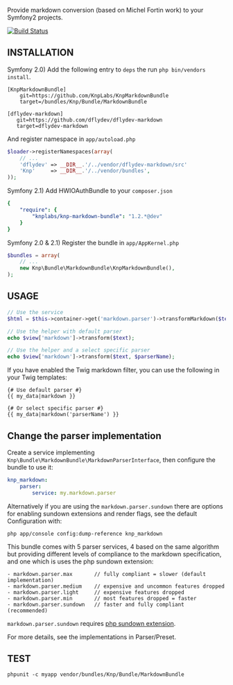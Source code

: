 Provide markdown conversion (based on Michel Fortin work) to your Symfony2 projects.

[![Build Status](https://secure.travis-ci.org/KnpLabs/KnpMarkdownBundle.png)](http://travis-ci.org/KnpLabs/KnpMarkdownBundle)

## INSTALLATION

Symfony 2.0) Add the following entry to ``deps`` the run ``php bin/vendors install``.

```
[KnpMarkdownBundle]
    git=https://github.com/KnpLabs/KnpMarkdownBundle
    target=/bundles/Knp/Bundle/MarkdownBundle

[dflydev-markdown]
   git=https://github.com/dflydev/dflydev-markdown
   target=dflydev-markdown
```

And register namespace in ``app/autoload.php``

```php
$loader->registerNamespaces(array(
    // ...
    'dflydev' => __DIR__.'/../vendor/dflydev-markdown/src'
    'Knp'     => __DIR__.'/../vendor/bundles',
));
```

Symfony 2.1) Add HWIOAuthBundle to your `composer.json`

```yaml
{
    "require": {
        "knplabs/knp-markdown-bundle": "1.2.*@dev"
    }
}
```

Symfony 2.0 & 2.1) Register the bundle in ``app/AppKernel.php``

```php
$bundles = array(
    // ...
    new Knp\Bundle\MarkdownBundle\KnpMarkdownBundle(),
);
```

## USAGE

```php
// Use the service
$html = $this->container->get('markdown.parser')->transformMarkdown($text);

// Use the helper with default parser
echo $view['markdown']->transform($text);

// Use the helper and a select specific parser
echo $view['markdown']->transform($text, $parserName);
```

If you have enabled the Twig markdown filter, you can use the following in your Twig templates:

```twig
{# Use default parser #}
{{ my_data|markdown }}

{# Or select specific parser #}
{{ my_data|markdown('parserName') }}
```

## Change the parser implementation

Create a service implementing `Knp\Bundle\MarkdownBundle\MarkdownParserInterface`,
then configure the bundle to use it:

```yaml
knp_markdown:
    parser:
        service: my.markdown.parser
```

Alternatively if you are using the ``markdown.parser.sundown`` there are
options for enabling sundown extensions and render flags, see the
default Configuration with:

    php app/console config:dump-reference knp_markdown

This bundle comes with 5 parser services, 4 based on the same algorithm
but providing different levels of compliance to the markdown specification,
and one which is uses the php sundown extension:

    - markdown.parser.max       // fully compliant = slower (default implementation)
    - markdown.parser.medium    // expensive and uncommon features dropped
    - markdown.parser.light     // expensive features dropped
    - markdown.parser.min       // most features dropped = faster
    - markdown.parser.sundown   // faster and fully compliant (recommended)

``markdown.parser.sundown`` requires [php sundown extension](https://github.com/chobie/php-sundown).

For more details, see the implementations in Parser/Preset.

## TEST

    phpunit -c myapp vendor/bundles/Knp/Bundle/MarkdownBundle

